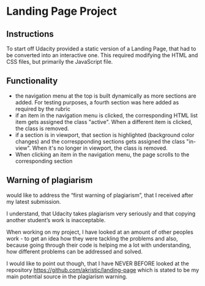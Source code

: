 # Landing Page Project

## Instructions

To start off Udacity provided a static version of a Landing Page, that had to be converted into an interactive one. This required modifying the HTML and CSS files, but primarily the JavaScript file.

## Functionality

- the navigation menu at the top is built dynamically as more sections are added. For testing purposes, a fourth section was here added as required by the rubric
- if an item in the navigation menu is clicked, the corresponding HTML list item gets assigned the class "active". When a different item is clicked, the class is removed.
- if a section is in viewport, that section is highlighted (background color changes) and the correspponding sections gets assigned the class "in-view". When it's no longer in viewport, the class is removed.
- When clicking an item in the navigation menu, the page scrolls to the corresponding section

## Warning of plagiarism

 would like to address the “first warning of plagiarism”, that I received after my latest submission. 

I understand, that Udacity takes plagiarism very seriously and that copying another student’s work is inacceptable. 

When working on my project, I have looked at an amount of other peoples work - to get an idea how they were tackling the problems and also, because going through their code is helping me a lot with understanding, how different problems can be addressed and solved.

I would like to point out though, that I have NEVER BEFORE looked at the repository  https://github.com/akristic/landing-page which is stated to be my main potential source in the plagiarism warning. 